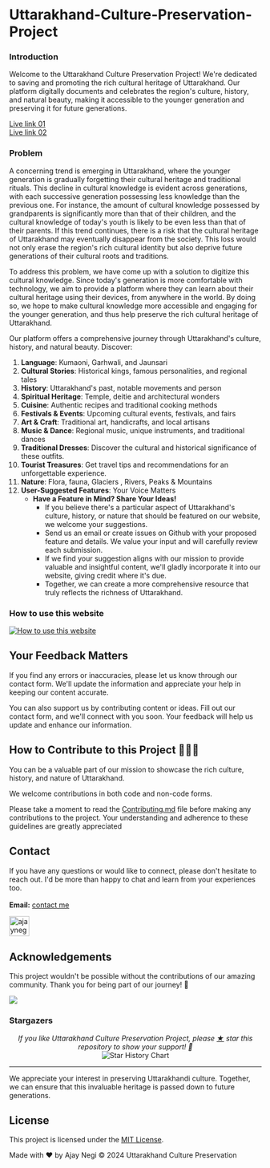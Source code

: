 # Uttarakhand-Culture-Preservation-Project

### Introduction

Welcome to the Uttarakhand Culture Preservation Project! We're dedicated to saving and promoting the rich cultural heritage of Uttarakhand. Our platform digitally documents and celebrates the region's culture, history, and natural beauty, making it accessible to the younger generation and preserving it for future generations.

<a href="https://www.uttarakhandculture.co/" target="_blank">Live link 01</a>
<br/>
<a href="https://ukculture.netlify.app/" target="_blank">Live link 02</a>

### Problem
A concerning trend is emerging in Uttarakhand, where the younger generation is gradually forgetting their cultural heritage and traditional rituals. This decline in cultural knowledge is evident across generations, with each successive generation possessing less knowledge than the previous one. For instance, the amount of cultural knowledge possessed by grandparents is significantly more than that of their children, and the cultural knowledge of today's youth is likely to be even less than that of their parents. If this trend continues, there is a risk that the cultural heritage of Uttarakhand may eventually disappear from the society. This loss would not only erase the region's rich cultural identity but also deprive future generations of their cultural roots and traditions.

To address this problem, we have come up with a solution to digitize this cultural knowledge. Since today's generation is more comfortable with technology, we aim to provide a platform where they can learn about their cultural heritage using their devices, from anywhere in the world. By doing so, we hope to make cultural knowledge more accessible and engaging for the younger generation, and thus help preserve the rich cultural heritage of Uttarakhand.

Our platform offers a comprehensive journey through Uttarakhand's culture, history, and natural beauty. Discover:

1. **Language**: Kumaoni, Garhwali, and Jaunsari <br/>
2. **Cultural Stories**: Historical kings, famous personalities, and regional tales <br/>
3. **History**: Uttarakhand's past, notable movements and person<br/>
4. **Spiritual Heritage**: Temple, deitie and architectural wonders <br/>
5. **Cuisine**: Authentic recipes and traditional cooking methods <br/>
6. **Festivals & Events**: Upcoming cultural events, festivals, and fairs <br/>
7. **Art & Craft**: Traditional art, handicrafts, and local artisans <br/>
8. **Music & Dance**: Regional music, unique instruments, and traditional dances <br/>
9. **Traditional Dresses**: Discover the cultural and historical significance of these outfits. <br/>
10. **Tourist Treasures**: Get travel tips and recommendations for an unforgettable experience. <br/>
11. **Nature**: Flora, fauna, Glaciers , Rivers, Peaks & Mountains <br/>
12. **User-Suggested Features**: Your Voice Matters
    - **Have a Feature in Mind? Share Your Ideas!**
        - If you believe there's a particular aspect of Uttarakhand's culture, history, or nature that should be featured on our website, we welcome your suggestions.
        - Send us an email or create issues on Github with your proposed feature and details. We value your input and will carefully review each submission.
        - If we find your suggestion aligns with our mission to provide valuable and insightful content, we'll gladly incorporate it into our website, giving credit where it's due.
        - Together, we can create a more comprehensive resource that truly reflects the richness of Uttarakhand.

     
### How to use this website

[![How to use this website](hhttps://github.com/user-attachments/assets/c1dc7a9e-50c9-4844-82dc-5ef51f4bdd79
)](https://github.com/user-attachments/assets/c1dc7a9e-50c9-4844-82dc-5ef51f4bdd79
)

## Your Feedback Matters

If you find any errors or inaccuracies, please let us know through our contact form. We'll update the information and appreciate your help in keeping our content accurate.

You can also support us by contributing content or ideas. Fill out our contact form, and we'll connect with you soon. Your feedback will help us update and enhance our information.


## **How to Contribute to this Project** 👨🏻‍💻

You can be a valuable part of our mission to showcase the rich culture, history, and nature of Uttarakhand. 

We welcome contributions in both code and non-code forms.

Please take a moment to read the [Contributing.md](https://github.com/ajaynegi45/Uttarakhand-Culture-Preservation-Project/blob/main/contributing.md) file before making any contributions to the project. Your understanding and adherence to these guidelines are greatly appreciated

## Contact
If you have any questions or would like to connect, please don't hesitate to reach out. I'd be more than happy to chat and learn from your experiences too.
<br><br>
**Email:** [contact me](mailto:ajaynegi3345@gmail.com)

<!-- LinkedIn -->
<a href="https://linkedin.com/in/ajaynegi45/" target="blank" rel="noopener noreferrer" >
<img align="center" src="https://img.icons8.com/color/48/linkedin.png" alt="ajaynegi45/" width="40" height="40"  t/></a>

## Acknowledgements

This project wouldn't be possible without the contributions of our amazing community. Thank you for being part of our journey! 🙌

<a href = "https://github.com/ajaynegi45/Uttarakhand-Culture-Preservation-Project/graphs/contributors">
  <img src = "https://contrib.rocks/image?repo=ajaynegi45/Uttarakhand-Culture-Preservation-Project"/>
</a>

<br/>

### Stargazers

<p align="center">
  <i>If you like Uttarakhand Culture Preservation Project, please <a href="../../stargazers">★</a> star this repository to show your support! 🤩</i>
 <br/>
<!--   <a href="https://star-history.com/#ajaynegi45/Uttarakhand-Culture-Preservation-Project&Date"> -->
    <picture>
      <source media="(prefers-color-scheme: dark)" srcset="https://api.star-history.com/svg?repos=ajaynegi45/Uttarakhand-Culture-Preservation-Project&type=Date&theme=dark" />
      <source media="(prefers-color-scheme: light)" srcset="https://api.star-history.com/svg?repos=ajaynegi45/Uttarakhand-Culture-Preservation-Project&type=Date" />
      <img align="center" alt="Star History Chart" src="https://api.star-history.com/svg?repos=ajaynegi45/Uttarakhand-Culture-Preservation-Project&type=Date" />
    </picture>
<!--   </a> -->
</p>

---

We appreciate your interest in preserving Uttarakhandi culture. Together, we can ensure that this invaluable heritage is passed down to future generations.

## License

This project is licensed under the [MIT License](LICENSE).

Made with ❤️ by Ajay Negi
© 2024 Uttarakhand Culture Preservation



[//]: # (Stay rooted in tradition, yet branch out with modernity)

[//]: # (Embrace the future, but honor the past)

[//]: # (Modernize your approach, but keep your heritage in mind)

[//]: # (Innovate with the times, but remember your origins)

[//]: # (Progress with the present, but respect your roots)

[//]: # (Keep pace with the modern world, but don't forget where you came from)

[//]: # (Evolve with the generation, but stay connected to your roots)

[//]: # (Be forward-thinking, yet mindful of your legacy)

[//]: # (Grow with the times, but nurture your cultural heritage)

[//]: # (Stay current, yet grounded in tradition)